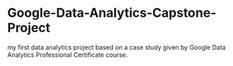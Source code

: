 # Google-Data-Analytics-Capstone-Project
my first data analytics project based on a case study given by Google Data Analytics Professional Certificate course.
